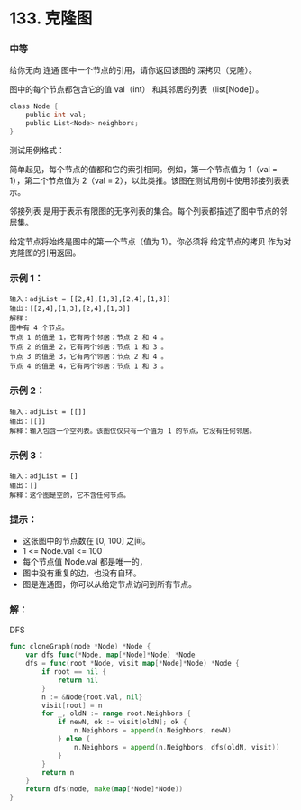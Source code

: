 # 133. 克隆图

### 中等

给你无向 连通 图中一个节点的引用，请你返回该图的 深拷贝（克隆）。

图中的每个节点都包含它的值 val（int） 和其邻居的列表（list[Node]）。
```go
class Node {
    public int val;
    public List<Node> neighbors;
}
```

测试用例格式：

简单起见，每个节点的值都和它的索引相同。例如，第一个节点值为 1（val = 1），第二个节点值为 2（val = 2），以此类推。该图在测试用例中使用邻接列表表示。

邻接列表 是用于表示有限图的无序列表的集合。每个列表都描述了图中节点的邻居集。

给定节点将始终是图中的第一个节点（值为 1）。你必须将 给定节点的拷贝 作为对克隆图的引用返回。

### 示例 1：

    输入：adjList = [[2,4],[1,3],[2,4],[1,3]]
    输出：[[2,4],[1,3],[2,4],[1,3]]
    解释：
    图中有 4 个节点。
    节点 1 的值是 1，它有两个邻居：节点 2 和 4 。
    节点 2 的值是 2，它有两个邻居：节点 1 和 3 。
    节点 3 的值是 3，它有两个邻居：节点 2 和 4 。
    节点 4 的值是 4，它有两个邻居：节点 1 和 3 。

### 示例 2：

    输入：adjList = [[]]
    输出：[[]]
    解释：输入包含一个空列表。该图仅仅只有一个值为 1 的节点，它没有任何邻居。

### 示例 3：

    输入：adjList = []
    输出：[]
    解释：这个图是空的，它不含任何节点。

### 提示：

- 这张图中的节点数在 [0, 100] 之间。
- 1 <= Node.val <= 100
- 每个节点值 Node.val 都是唯一的，
- 图中没有重复的边，也没有自环。
- 图是连通图，你可以从给定节点访问到所有节点。

### 解：

DFS

```go
func cloneGraph(node *Node) *Node {
	var dfs func(*Node, map[*Node]*Node) *Node
	dfs = func(root *Node, visit map[*Node]*Node) *Node {
		if root == nil {
			return nil
		}
		n := &Node{root.Val, nil}
		visit[root] = n
		for _, oldN := range root.Neighbors {
			if newN, ok := visit[oldN]; ok {
				n.Neighbors = append(n.Neighbors, newN)
			} else {
				n.Neighbors = append(n.Neighbors, dfs(oldN, visit))
			}
		}
		return n
	}
	return dfs(node, make(map[*Node]*Node))
}
```